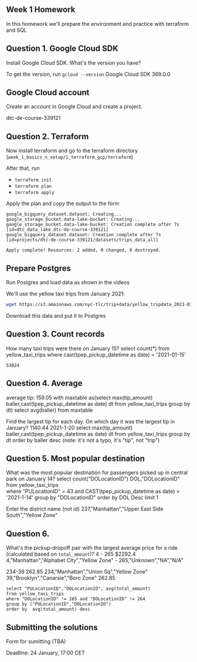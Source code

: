 ## Week 1 Homework

In this homework we'll prepare the environment 
and practice with terraform and SQL

## Question 1. Google Cloud SDK

Install Google Cloud SDK. What's the version you have? 

To get the version, run `gcloud --version`
Google Cloud SDK 369.0.0
## Google Cloud account 

Create an account in Google Cloud and create a project.

dtc-de-course-339121
## Question 2. Terraform 

Now install terraform and go to the terraform directory (`week_1_basics_n_setup/1_terraform_gcp/terraform`)

After that, run

* `terraform init`
* `terraform plan`
* `terraform apply` 

Apply the plan and copy the output to the form

    google_bigquery_dataset.dataset: Creating...
    google_storage_bucket.data-lake-bucket: Creating...
    google_storage_bucket.data-lake-bucket: Creation complete after 7s [id=dtc_data_lake_dtc-de-course-339121]
    google_bigquery_dataset.dataset: Creation complete after 7s [id=projects/dtc-de-course-339121/datasets/trips_data_all]

    Apply complete! Resources: 2 added, 0 changed, 0 destroyed.

## Prepare Postgres 

Run Postgres and load data as shown in the videos

We'll use the yellow taxi trips from January 2021:

```bash
wget https://s3.amazonaws.com/nyc-tlc/trip+data/yellow_tripdata_2021-01.csv
```

Download this data and put it to Postgres

## Question 3. Count records 

How many taxi trips were there on January 15?
	select count(*)
	from yellow_taxi_trips where cast(tpep_pickup_datetime as date) = '2021-01-15'
	
	53024

## Question 4. Average
average tip: 159.05
	with maxtable as(select max(tip_amount) baller,cast(tpep_pickup_datetime as date) dt 
		from yellow_taxi_trips group by dt) 
	 	select avg(baller) from maxtable

Find the largest tip for each day. 
On which day it was the largest tip in January?
1140.44 2021-1-20
	select max(tip_amount) baller,cast(tpep_pickup_datetime as date) dt 
	  	from yellow_taxi_trips group by dt order by baller desc
(note: it's not a typo, it's "tip", not "trip")

## Question 5. Most popular destination

What was the most popular destination for passengers picked up 
in central park on January 14?
	select count("DOLocationID") DOL,"DOLocationID" from yellow_taxi_trips  
	where "PULocationID" = 43 and
	CAST(tpep_pickup_datetime as date) = '2021-1-14' 
	group by "DOLocationID" order by DOL Desc limit 1

Enter the district name (not id)
237,"Manhattan","Upper East Side South","Yellow Zone"

## Question 6. 

What's the pickup-dropoff pair with the largest 
average price for a ride (calculated based on `total_amount`)?
4 - 265 $2292.4
4,"Manhattan","Alphabet City","Yellow Zone" - 
265,"Unknown","NA","N/A"

234-39 262.85
234,"Manhattan","Union Sq","Yellow Zone"
39,"Brooklyn","Canarsie","Boro Zone"
262.85

	select "PULocationID","DOLocationID", avg(total_amount)
	from yellow_taxi_trips 
	where "DOLocationID" != 265 and "DOLocationID" != 264
	group by ("PULocationID","DOLocationID") 
	order by  avg(total_amount) desc

## Submitting the solutions

Form for sumitting (TBA)

Deadline: 24 January, 17:00 CET


